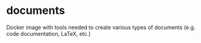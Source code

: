 # documents
Docker image with tools needed to create various types of documents (e.g. code documentation, LaTeX, etc.)
